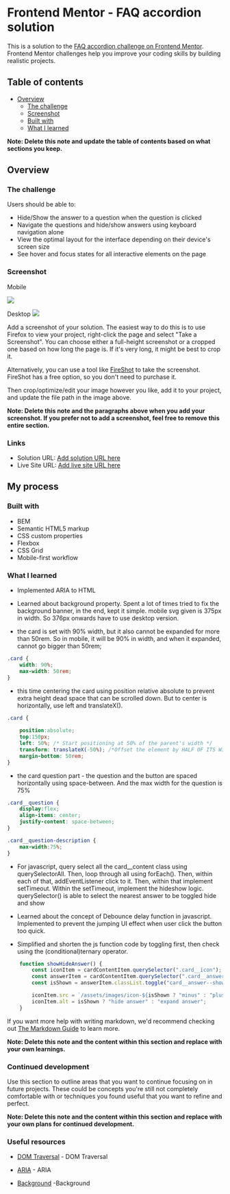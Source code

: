 # Frontend Mentor - FAQ accordion solution

This is a solution to the [FAQ accordion challenge on Frontend Mentor](https://www.frontendmentor.io/challenges/faq-accordion-wyfFdeBwBz). Frontend Mentor challenges help you improve your coding skills by building realistic projects. 

## Table of contents

- [Overview](#overview)
  - [The challenge](#the-challenge)
  - [Screenshot](#screenshot)
  - [Built with](#built-with)
  - [What I learned](#what-i-learned)


**Note: Delete this note and update the table of contents based on what sections you keep.**

## Overview

### The challenge

Users should be able to:

- Hide/Show the answer to a question when the question is clicked
- Navigate the questions and hide/show answers using keyboard navigation alone
- View the optimal layout for the interface depending on their device's screen size
- See hover and focus states for all interactive elements on the page

### Screenshot
Mobile

![](./Screenshot%202025-01-04%20at%2001-15-47%20Frontend%20Mentor%20FAQ%20accordion%20mobile.png)

Desktop
![](./Screenshot%202025-01-04%20at%2001-16-37%20Frontend%20Mentor%20FAQ%20accordion%20desktop.png)

Add a screenshot of your solution. The easiest way to do this is to use Firefox to view your project, right-click the page and select "Take a Screenshot". You can choose either a full-height screenshot or a cropped one based on how long the page is. If it's very long, it might be best to crop it.

Alternatively, you can use a tool like [FireShot](https://getfireshot.com/) to take the screenshot. FireShot has a free option, so you don't need to purchase it. 

Then crop/optimize/edit your image however you like, add it to your project, and update the file path in the image above.

**Note: Delete this note and the paragraphs above when you add your screenshot. If you prefer not to add a screenshot, feel free to remove this entire section.**

### Links

- Solution URL: [Add solution URL here](https://www.frontendmentor.io/solutions/responsive-faq-accordion-solution-7nCxTZfDGr)
- Live Site URL: [Add live site URL here](https://faq-accordion-solution-rays4n.netlify.app/)

## My process

### Built with
- BEM
- Semantic HTML5 markup
- CSS custom properties
- Flexbox
- CSS Grid
- Mobile-first workflow


### What I learned



- Implemented ARIA to HTML 


- Learned about background property. Spent a lot of times tried to fix the background banner, in the end, kept it simple. mobile svg given is 375px in width. So 376px onwards have to use desktop version. 



- the card is set with 90% width, but it also cannot be expanded for more than 50rem. So in mobile, it will be 90% in width, and when it expanded, cannot go bigger than 50rem;
```css
.card {
    width: 90%;
    max-width: 50rem;
}

```


- this time centering the card using position relative absolute to prevent extra height dead space that can be scrolled down. 
  But to center is horizontally, use left and translateX(). 
```css
.card {
    
    position:absolute;
    top:150px;
    left: 50%; /* Start positioning at 50% of the parent's width */
    transform: translateX(-50%); /*Offset the element by HALF OF ITS WIDTH. So this really works to center is horizontally with the pairing of left:50%*/  
    margin-bottom: 50rem;
}


```


- the card question part - the question and the button are spaced horizontally using space-between. And the max width for the question is 75%
```css
.card__question {
    display:flex;
    align-items: center;	
    justify-content: space-between;
}

.card__question-description {
    max-width:75%;
}
```


- For javascript, query select all the card__content class using querySelectorAll. 
Then, loop through all using forEach(). 
Then, within each of that, addEventListener click to it.
Then, within that implement setTimeout. 
Within the setTimeout, implement the hideshow logic. querySelector() is able to select the nearest answer to be toggled hide and show




- Learned about the concept of Debounce delay function in javascript. Implemented to prevent the jumping UI effect when user click the button too quick. 
- Simplified and shorten the js function code by toggling first, then check using the (conditional)ternary operator.
```js
    function showHideAnswer() {
        const iconItem = cardContentItem.querySelector(".card__icon");
        const answerItem = cardContentItem.querySelector(".card__answer");
        const isShown = answerItem.classList.toggle("card__answer--show");

        iconItem.src = `/assets/images/icon-${isShown ? "minus" : "plus"}.svg`;
        iconItem.alt = isShown ? "hide answer" : "expand answer";
    }
```




If you want more help with writing markdown, we'd recommend checking out [The Markdown Guide](https://www.markdownguide.org/) to learn more.

**Note: Delete this note and the content within this section and replace with your own learnings.**

### Continued development

Use this section to outline areas that you want to continue focusing on in future projects. These could be concepts you're still not completely comfortable with or techniques you found useful that you want to refine and perfect.

**Note: Delete this note and the content within this section and replace with your own plans for continued development.**

### Useful resources

- [DOM Traversal](https://www.youtube.com/watch?v=v7rSSy8CaYE) - DOM Traversal

- [ARIA](https://developer.mozilla.org/en-US/docs/Web/Accessibility/ARIA/Attributes) - ARIA

- [Background](https://css-tricks.com/almanac/properties/b/background/) -Background